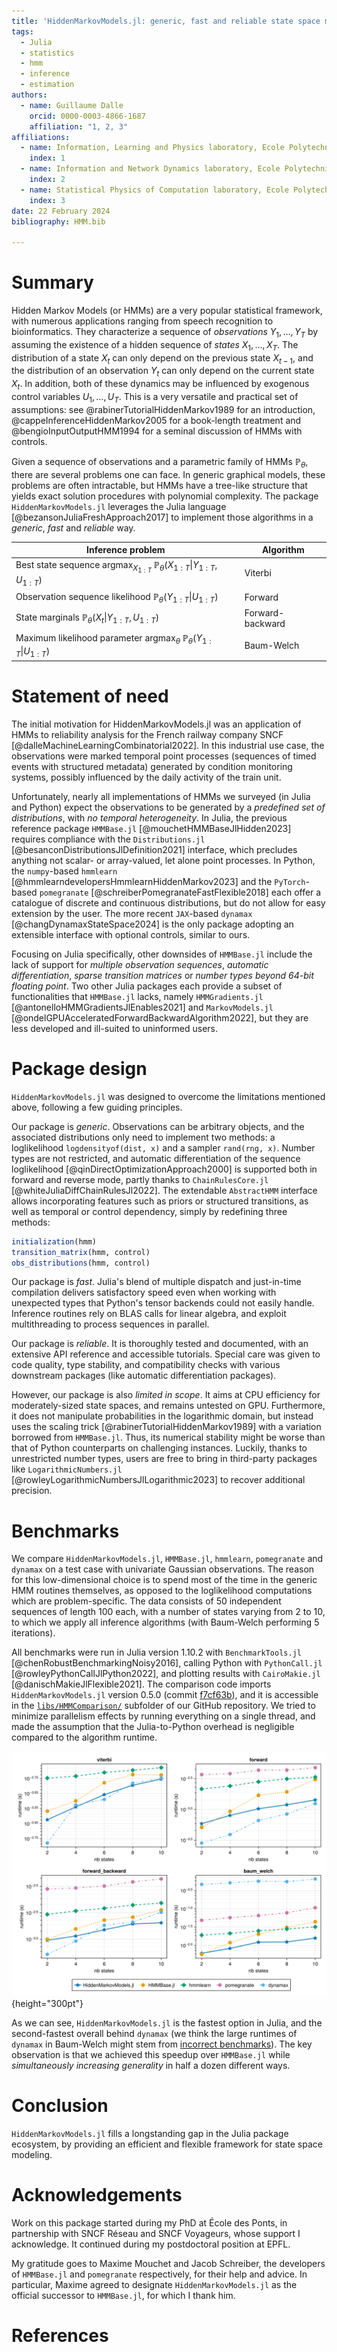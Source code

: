 ```yaml
---
title: 'HiddenMarkovModels.jl: generic, fast and reliable state space modeling'
tags:
  - Julia
  - statistics
  - hmm
  - inference
  - estimation
authors:
  - name: Guillaume Dalle
    orcid: 0000-0003-4866-1687
    affiliation: "1, 2, 3"
affiliations:
  - name: Information, Learning and Physics laboratory, Ecole Polytechnique Fédérale de Lausanne (EPFL), Station 11, CH-1015 Lausanne
    index: 1
  - name: Information and Network Dynamics laboratory, Ecole Polytechnique Fédérale de Lausanne (EPFL), Station 14, CH-1015 Lausanne
    index: 2
  - name: Statistical Physics of Computation laboratory, Ecole Polytechnique Fédérale de Lausanne (EPFL), CH-1015 Lausanne
    index: 3
date: 22 February 2024
bibliography: HMM.bib

---
```


# Summary

Hidden Markov Models (or HMMs) are a very popular statistical framework, with numerous applications ranging from speech recognition to bioinformatics.
They characterize a sequence of _observations_ $Y_1, \dots, Y_T$ by assuming the existence of a hidden sequence of _states_ $X_1, \dots, X_T$.
The distribution of a state $X_t$ can only depend on the previous state $X_{t-1}$, and the distribution of an observation $Y_t$ can only depend on the current state $X_t$.
In addition, both of these dynamics may be influenced by exogenous control variables $U_1, \dots, U_T$.
This is a very versatile and practical set of assumptions: see @rabinerTutorialHiddenMarkov1989 for an introduction, @cappeInferenceHiddenMarkov2005 for a book-length treatment and @bengioInputOutputHMM1994 for a seminal discussion of HMMs with controls.

Given a sequence of observations and a parametric family of HMMs $\mathbb{P}_\theta$, there are several problems one can face.
In generic graphical models, these problems are often intractable, but HMMs have a tree-like structure that yields exact solution procedures with polynomial complexity.
The package `HiddenMarkovModels.jl` leverages the Julia language [@bezansonJuliaFreshApproach2017] to implement those algorithms in a _generic_, _fast_ and _reliable_ way.

| Inference problem                                                                                              | Algorithm        |
| -------------------------------------------------------------------------------------------------------------- | ---------------- |
| Best state sequence              $\mathrm{argmax}_{X_{1:T}}~\mathbb{P}_\theta(X_{1:T} \vert Y_{1:T}, U_{1:T})$ | Viterbi          |
| Observation sequence likelihood  $\mathbb{P}_\theta(Y_{1:T} \vert U_{1:T})$                                    | Forward          |
| State marginals                  $\mathbb{P}_\theta(X_t \vert Y_{1:T}, U_{1:T})$                               | Forward-backward |
| Maximum likelihood parameter     $\mathrm{argmax}_\theta~\mathbb{P}_\theta(Y_{1:T} \vert U_{1:T})$             | Baum-Welch       |

# Statement of need

The initial motivation for HiddenMarkovModels.jl was an application of HMMs to reliability analysis for the French railway company SNCF [@dalleMachineLearningCombinatorial2022].
In this industrial use case, the observations were marked temporal point processes (sequences of timed events with structured metadata) generated by condition monitoring systems, possibly influenced by the daily activity of the train unit.

Unfortunately, nearly all implementations of HMMs we surveyed (in Julia and Python) expect the observations to be generated by a _predefined set of distributions_, with _no temporal heterogeneity_.
In Julia, the previous reference package `HMMBase.jl` [@mouchetHMMBaseJlHidden2023] requires compliance with the `Distributions.jl` [@besanconDistributionsJlDefinition2021] interface, which precludes anything not scalar- or array-valued, let alone point processes.
In Python, the `numpy`-based `hmmlearn` [@hmmlearndevelopersHmmlearnHiddenMarkov2023] and the `PyTorch`-based `pomegranate` [@schreiberPomegranateFastFlexible2018] each offer a catalogue of discrete and continuous distributions, but do not allow for easy extension by the user.
The more recent `JAX`-based `dynamax` [@changDynamaxStateSpace2024] is the only package adopting an extensible interface with optional controls, similar to ours.

Focusing on Julia specifically, other downsides of `HMMBase.jl` include the lack of support for _multiple observation sequences_, _automatic differentiation_, _sparse transition matrices_ or _number types beyond 64-bit floating point_.
Two other Julia packages each provide a subset of functionalities that `HMMBase.jl` lacks, namely `HMMGradients.jl` [@antonelloHMMGradientsJlEnables2021] and `MarkovModels.jl` [@ondelGPUAcceleratedForwardBackwardAlgorithm2022], but they are less developed and ill-suited to uninformed users.

# Package design

`HiddenMarkovModels.jl` was designed to overcome the limitations mentioned above, following a few guiding principles.

Our package is _generic_.
Observations can be arbitrary objects, and the associated distributions only need to implement two methods: a loglikelihood `logdensityof(dist, x)` and a sampler `rand(rng, x)`.
Number types are not restricted, and automatic differentiation of the sequence loglikelihood [@qinDirectOptimizationApproach2000] is supported both in forward and reverse mode, partly thanks to `ChainRulesCore.jl` [@whiteJuliaDiffChainRulesJl2022].
The extendable `AbstractHMM` interface allows incorporating features such as priors or structured transitions, as well as temporal or control dependency, simply by redefining three methods:

```julia
initialization(hmm)
transition_matrix(hmm, control)
obs_distributions(hmm, control)
```

Our package is _fast_.
Julia's blend of multiple dispatch and just-in-time compilation delivers satisfactory speed even when working with unexpected types that Python's tensor backends could not easily handle.
Inference routines rely on BLAS calls for linear algebra, and exploit multithreading to process sequences in parallel.

Our package is _reliable_.
It is thoroughly tested and documented, with an extensive API reference and accessible tutorials.
Special care was given to code quality, type stability, and compatibility checks with various downstream packages (like automatic differentiation packages).

However, our package is also _limited in scope_.
It aims at CPU efficiency for moderately-sized state spaces, and remains untested on GPU.
Furthermore, it does not manipulate probabilities in the logarithmic domain, but instead uses the scaling trick [@rabinerTutorialHiddenMarkov1989] with a variation borrowed from `HMMBase.jl`.
Thus, its numerical stability might be worse than that of Python counterparts on challenging instances.
Luckily, thanks to unrestricted number types, users are free to bring in third-party packages like `LogarithmicNumbers.jl` [@rowleyLogarithmicNumbersJlLogarithmic2023] to recover additional precision.

# Benchmarks

We compare `HiddenMarkovModels.jl`, `HMMBase.jl`, `hmmlearn`, `pomegranate` and `dynamax` on a test case with univariate Gaussian observations.
The reason for this low-dimensional choice is to spend most of the time in the generic HMM routines themselves, as opposed to the loglikelihood computations which are problem-specific.
The data consists of $50$ independent sequences of length $100$ each, with a number of states varying from $2$ to $10$, to which we apply all inference algorithms (with Baum-Welch performing $5$ iterations).

All benchmarks were run in Julia version 1.10.2 with `BenchmarkTools.jl` [@chenRobustBenchmarkingNoisy2016], calling Python with `PythonCall.jl` [@rowleyPythonCallJlPython2022], and plotting results with `CairoMakie.jl` [@danischMakieJlFlexible2021].
The comparison code imports `HiddenMarkovModels.jl` version 0.5.0 (commit [f7cf63b](https://github.com/gdalle/HiddenMarkovModels.jl/commit/f7cf63b48fb4853376071772ce35c55a73f57e5c)), and it is accessible in the [`libs/HMMComparison/`](https://github.com/gdalle/HiddenMarkovModels.jl/tree/f7cf63b48fb4853376071772ce35c55a73f57e5c/libs/HMMComparison) subfolder of our GitHub repository.
We tried to minimize parallelism effects by running everything on a single thread, and made the assumption that the Julia-to-Python overhead is negligible compared to the algorithm runtime.

![Benchmark of HMM packages](../libs/HMMComparison/experiments/results/benchmark.png){height="300pt"}

As we can see, `HiddenMarkovModels.jl` is the fastest option in Julia, and the second-fastest overall behind `dynamax` (we think the large runtimes of `dynamax` in Baum-Welch might stem from [incorrect benchmarks](https://github.com/probml/dynamax/issues/359)).
The key observation is that we achieved this speedup over `HMMBase.jl` while _simultaneously increasing generality_ in half a dozen different ways.

# Conclusion

`HiddenMarkovModels.jl` fills a longstanding gap in the Julia package ecosystem, by providing an efficient and flexible framework for state space modeling.

# Acknowledgements

Work on this package started during my PhD at École des Ponts, in partnership with SNCF Réseau and SNCF Voyageurs, whose support I acknowledge.
It continued during my postdoctoral position at EPFL.

My gratitude goes to Maxime Mouchet and Jacob Schreiber, the developers of `HMMBase.jl` and `pomegranate` respectively, for their help and advice.
In particular, Maxime agreed to designate `HiddenMarkovModels.jl` as the official successor to `HMMBase.jl`, for which I thank him.

# References